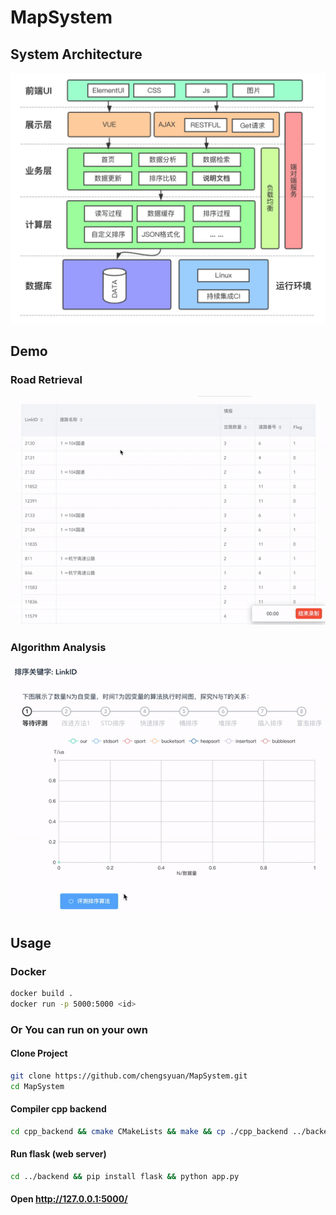 # MapSystem

## System Architecture

![docs1](backend/assets/docs1.png)

## Demo

### Road Retrieval

![readme2](resource/readme2.gif)

### Algorithm Analysis
![readme1](resource/readme1.gif)



## Usage

### Docker
```bash
docker build .
docker run -p 5000:5000 <id>
```

### Or You can run on your own

#### Clone Project

```bash
git clone https://github.com/chengsyuan/MapSystem.git
cd MapSystem
```

#### Compiler cpp backend

```bash
cd cpp_backend && cmake CMakeLists && make && cp ./cpp_backend ../backend/
```

#### Run flask (web server)

```bash
cd ../backend && pip install flask && python app.py
```

#### Open http://127.0.0.1:5000/